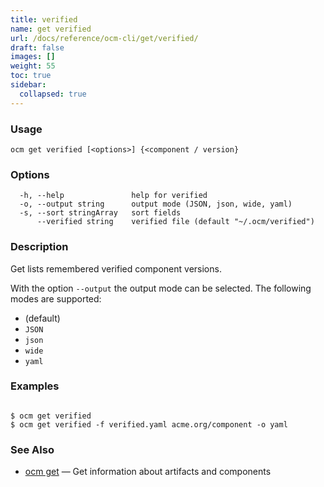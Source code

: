 ```yaml
---
title: verified
name: get verified
url: /docs/reference/ocm-cli/get/verified/
draft: false
images: []
weight: 55
toc: true
sidebar:
  collapsed: true
---
```

### Usage

```
ocm get verified [<options>] {<component / version}
```

### Options

```
  -h, --help               help for verified
  -o, --output string      output mode (JSON, json, wide, yaml)
  -s, --sort stringArray   sort fields
      --verified string    verified file (default "~/.ocm/verified")
```

### Description


Get lists remembered verified component versions.


With the option <code>--output</code> the output mode can be selected.
The following modes are supported:
  - <code></code> (default)
  - <code>JSON</code>
  - <code>json</code>
  - <code>wide</code>
  - <code>yaml</code>


### Examples

```

$ ocm get verified
$ ocm get verified -f verified.yaml acme.org/component -o yaml

```

### See Also

* [ocm get](/docs/reference/ocm-cli/get/)	 &mdash; Get information about artifacts and components

